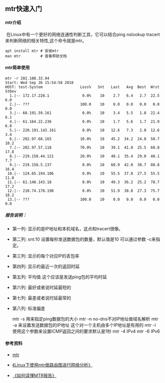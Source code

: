 ## mtr快速入门

#### mtr介绍

​        在Linux中有一个更好的网络连通性判断工具，它可以结合ping nslookup tracert 来判断网络的相关特性,这个命令就是mtr。

```shell
apt install mtr # 安装mtr
man mtr 		# 查看帮助文档
```

#### mtr简单使用

```shell
mtr -r 202.108.33.94
Start: Wed Sep 26 15:54:58 2018
HOST: test-System                 Loss%   Snt   Last   Avg  Best  Wrst StDev
  1.|-- 172.17.228.1               0.0%    10    2.7   6.4   2.7  22.5   6.0
  2.|-- ???                       100.0    10    0.0   0.0   0.0   0.0   0.0
  3.|-- 60.191.59.161              0.0%    10    3.4   5.5   1.8  22.4   6.1
  4.|-- 61.164.22.236              0.0%    10    1.7   5.6   1.7  21.9   6.0
  5.|-- 220.191.143.161            0.0%    10   12.6   7.3   2.0  12.6   3.4
  6.|-- 202.97.68.165             10.0%    10   45.2  34.2  24.8  50.7  10.2
  7.|-- 202.97.57.118             70.0%    10   39.1  41.8  25.5  60.8  17.8
  8.|-- 219.158.44.121            20.0%    10   48.1  35.4  29.0  48.1   7.7
  9.|-- 219.158.5.137              0.0%    10   60.9  42.0  30.7  80.8  16.4
 10.|-- 124.65.194.106             0.0%    10   55.5  37.8  27.5  55.5  11.0
 11.|-- 61.148.143.18              0.0%    10   49.3  36.2  25.2  78.7  17.2
 12.|-- 210.74.178.198             0.0%    10   51.9  38.8  27.3  75.7  18.2
 13.|-- ???                       100.0    10    0.0   0.0   0.0   0.0   0.0
```

##### 报告说明： 

+ 第一列:  显示的是IP地址和本机域名，这点和tracert很像。
+ 第二列:  snt:10 设置每秒发送数据包的数量，默认值是10 可以通过参数 -c来指定。

+ 第三列:  显示的每个对应IP的丢包率 

+ 第四列:  显示的最近一次的返回时延 

+ 第五列:  平均值 这个应该是发送ping包的平均时延 

+ 第六列:  最好或者说时延最短的 

+ 第七列:  最差或者说时延最常的 

+ 第八列:  标准偏差 



  mtr -s  	用来指定ping数据包的大小 
  mtr -n 	no-dns不对IP地址做域名解析 
  mtr -a 	来设置发送数据包的IP地址 这个对一个主机由多个IP地址是有用的 
  mtr -i 	使用这个参数来设置ICMP返回之间的要求默认是1秒 
  mtr -4 	IPv4 
  mtr -6 	IPv6

#### 参考资料

+ [mtr](https://github.com/traviscross/mtr)

+ [《Linux下使用mtr做路由图进行网络分析》](https://jingyan.baidu.com/article/b24f6c82db8fcc86bfe5dab8.html)

+ [《如何读懂MTR报告》](https://blog.csdn.net/xiao161204/article/details/53487574)